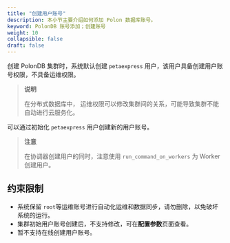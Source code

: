 ```yaml
---
title: "创建用户账号"
description: 本小节主要介绍如何添加 Polon 数据库账号。 
keyword: PolonDB 账号添加；创建账号
weight: 10
collapsible: false
draft: false
---
```



创建 PolonDB 集群时，系统默认创建 `petaexpress` 用户，该用户具备创建用户账号权限，不具备运维权限。

> **说明**
> 
> 在分布式数据库中， 运维权限可以修改集群间的关系，可能导致集群不能自动进行云服务化。

可以通过初始化 `petaexpress` 用户创建新的用户账号。

> **注意**
> 
> 在协调器创建用户的同时，注意使用 `run_command_on_workers` 为 Worker 创建用户。

## 约束限制

- 系统保留 `root`等运维账号进行自动化运维和数据同步，请勿删除，以免破坏系统的运行。
- 集群初始用户账号创建后，不支持修改，可在**配置参数**页面查看。
- 暂不支持在线创建用户账号。
